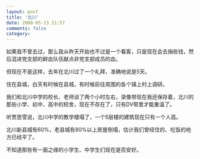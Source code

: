 ```yaml
---
layout: post
title: '北川'
date: 2008-05-13 21:57
comments: false
category: 
---
```

    

如果我不曾去过，那么我从昨天开始也不过是一个看客，只是现在会去捐些钱，然后混进党支部的鲜血队伍献点非党支部成员的血。

但现在不是这样，去年在北川过了一个礼拜，准确地说是5天。

住在县城，白天有时候在县城，有时候前往周围的各个镇上村上调研。

我们和北川中学的校长、老师谈了两个小时左右，录像带现在我还保存着，北川的那些小学、初中、高中的校舍，现在不存在了，只有DV带里才能重温了。

听贾思雪说，北川中学的教学楼塌了，一个5层楼的建筑现在只有一个人高。

北川新县城有60%，老县城有80%以上房屋倒塌，估计我们曾经住的、吃饭的地方已经平了。

不知道那些有一面之缘的小学生、中学生们现在是否安好。
